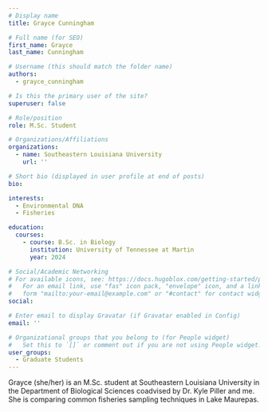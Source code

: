 ```yaml
---
# Display name
title: Grayce Cunningham

# Full name (for SEO)
first_name: Grayce
last_name: Cunningham

# Username (this should match the folder name)
authors:
  - grayce_cunningham

# Is this the primary user of the site?
superuser: false

# Role/position
role: M.Sc. Student

# Organizations/Affiliations
organizations:
  - name: Southeastern Louisiana University
    url: ''

# Short bio (displayed in user profile at end of posts)
bio: 

interests:
  - Environmental DNA
  - Fisheries

education:
  courses:
    - course: B.Sc. in Biology
      institution: University of Tennessee at Martin
      year: 2024

# Social/Academic Networking
# For available icons, see: https://docs.hugoblox.com/getting-started/page-builder/#icons
#   For an email link, use "fas" icon pack, "envelope" icon, and a link in the
#   form "mailto:your-email@example.com" or "#contact" for contact widget.
social:

# Enter email to display Gravatar (if Gravatar enabled in Config)
email: ''

# Organizational groups that you belong to (for People widget)
#   Set this to `[]` or comment out if you are not using People widget.
user_groups:
  - Graduate Students
---
```


Grayce (she/her) is an M.Sc. student at Southeastern Louisiana University in the Department of Biological Sciences coadvised by Dr. Kyle Piller and me. She is comparing common fisheries sampling techniques in Lake Maurepas.